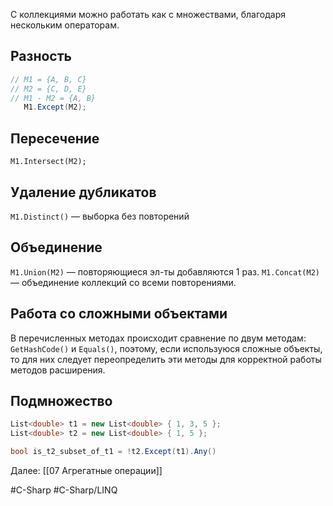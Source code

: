 С коллекциями можно работать как с множествами, благодаря нескольким операторам.
## Разность

```csharp
// M1 = {A, B, C}
// M2 = {C, D, E}
// M1 - M2 = {A, B}
   M1.Except(M2);
```

## Пересечение

`M1.Intersect(M2);`

## Удаление дубликатов

`M1.Distinct()` — выборка без повторений

## Объединение

`M1.Union(M2)` — повторяющиеся эл-ты добавляются 1 раз.
`M1.Concat(M2)` — объединение коллекций со всеми повторениями.

## Работа со сложными объектами

В перечисленных методах происходит сравнение по двум методам: `GetHashCode()` и `Equals()`, поэтому, если используюся сложные объекты, то для них следует переопределить эти методы для корректной работы методов расширения.

## Подмножество

```csharp
List<double> t1 = new List<double> { 1, 3, 5 };
List<double> t2 = new List<double> { 1, 5 };

bool is_t2_subset_of_t1 = !t2.Except(t1).Any()
```

Далее: [[07 Агрегатные операции]]

#C-Sharp #C-Sharp/LINQ
